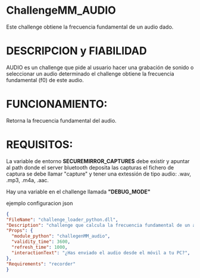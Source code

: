 # ChallengeMM_AUDIO
Este challenge obtiene la frecuencia fundamental de un audio dado.


# DESCRIPCION y FIABILIDAD
AUDIO es un challenge que pide al usuario hacer una grabación de sonido o seleccionar un audio determinado
el challenge obtiene la frecuencia fundamental (f0) de este audio.

# FUNCIONAMIENTO:
Retorna la frecuencia fundamental del audio.

# REQUISITOS:
La variable de entorno **SECUREMIRROR_CAPTURES** debe existir y apuntar al path donde el server bluetooth deposita las capturas
el fichero de captura se debe llamar "capture" y tener una extessión de tipo audio: .wav, .mp3, .m4a, .aac.

Hay una variable en el challenge  llamada **"DEBUG_MODE"**

ejemplo configuracion json
```json
{
"FileName": "challenge_loader_python.dll",
"Description": "challenge que calcula la frecuencia fundamental de un audio",
"Props": {
  "module_python": "challegenMM_audio",
  "validity_time": 3600,
  "refresh_time": 1000,
  "interactionText": "¿Has enviado el audio desde el móvil a tu PC?",
},
"Requirements": "recorder" 
}
```
